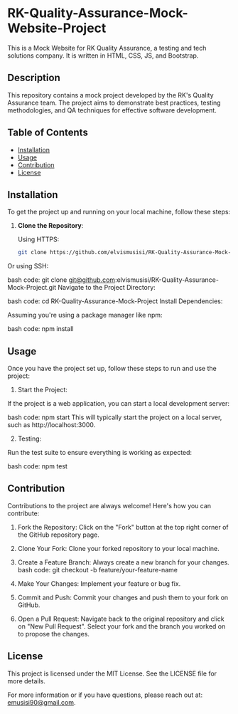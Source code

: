 # RK-Quality-Assurance-Mock-Website-Project
 This is a Mock Website for RK Quality Assurance, a testing and tech solutions company. It is written in HTML, CSS, JS, and Bootstrap.

## Description

This repository contains a mock project developed by the RK's Quality Assurance team. The project aims to demonstrate best practices, testing methodologies, and QA techniques for effective software development.

## Table of Contents

- [Installation](#installation)
- [Usage](#usage)
- [Contribution](#contribution)
- [License](#license)

## Installation

To get the project up and running on your local machine, follow these steps:

1. **Clone the Repository**:
   
   Using HTTPS:
   ```bash
   git clone https://github.com/elvismusisi/RK-Quality-Assurance-Mock-Project.git
Or using SSH:

bash code:
git clone git@github.com:elvismusisi/RK-Quality-Assurance-Mock-Project.git
Navigate to the Project Directory:

bash code:
cd RK-Quality-Assurance-Mock-Project
Install Dependencies:

Assuming you're using a package manager like npm:

bash code:
npm install

## Usage
Once you have the project set up, follow these steps to run and use the project:

1. Start the Project:

If the project is a web application, you can start a local development server:

bash code: npm start
This will typically start the project on a local server, such as http://localhost:3000.

2. Testing:

Run the test suite to ensure everything is working as expected:

bash code: npm test

## Contribution

Contributions to the project are always welcome! Here's how you can contribute:

1. Fork the Repository: Click on the "Fork" button at the top right corner of the GitHub repository page.

2. Clone Your Fork: Clone your forked repository to your local machine.

3. Create a Feature Branch: Always create a new branch for your changes.
   bash code: git checkout -b feature/your-feature-name
4. Make Your Changes: Implement your feature or bug fix.

5. Commit and Push: Commit your changes and push them to your fork on GitHub.

6. Open a Pull Request: Navigate back to the original repository and click on "New Pull Request". Select your fork and the branch you worked on to propose the changes.

## License
This project is licensed under the MIT License. See the LICENSE file for more details.

For more information or if you have questions, please reach out at: emusisi90@gmail.com.

